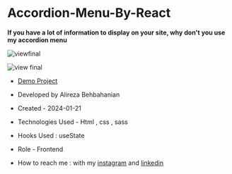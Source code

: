 # Accordion-Menu-By-React

**If you have a lot of information to display on your site, why don't you use my accordion menu**

![viewfinal](https://user-images.githubusercontent.com/109727844/204102879-086fee63-9bda-43b2-a1aa-49879c3f2d39.jpg)

![view final](https://user-images.githubusercontent.com/109727844/204102930-fac80657-4d16-4816-b476-a88e984abefe.jpg)

- [Demo Project](https://alirezabeb.github.io/firstprojectsass/)

- Developed by Alireza Behbahanian

- Created - 2024-01-21

- Technologies Used - Html , css , sass

- Hooks Used : useState 

- Role - Frontend

- How to reach me : with my [instagram](instagram.com/alireza_behweb/) and [linkedin](https://www.linkedin.com/in/alireza-behbahanian-90b980160/)

